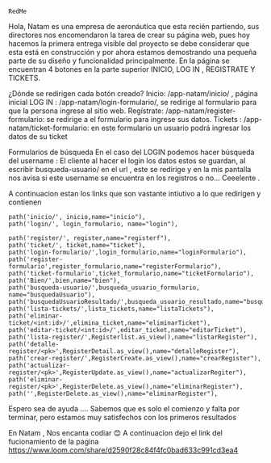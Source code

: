                                                                                     RedMe

Hola, 
Natam es una empresa de aeronáutica que esta recién partiendo, sus directores nos encomendaron la tarea de crear su página web, pues hoy hacemos la primera entrega visible del proyecto se debe considerar que esta está en construcción y por ahora estamos demostrando una pequeña parte de su diseño y funcionalidad principalmente. En la página se encuentran 4 botones en la parte superior INICIO, LOG IN , REGISTRATE Y TICKETS.





¿Dónde se redirigen cada botón creado?
Inicio: /app-natam/inicio/ , página inicial
LOG IN : /app-natam/login-formulario/, se redirige al formulario para que la persona ingrese al sitio web.
Regístrate: /app-natam/register-formulario: se redirige a el formulario para ingrese sus datos.
Tickets : /app-natam/ticket-formulario: en este formulario  un usuario podrá ingresar los datos de su ticket 





Formularios de búsqueda
En el caso del LOGIN podemos hacer búsqueda del username :
El cliente al hacer el login los datos estos se guardan, al escribir busqueda-usuario/ en el url , este se redirige  y en la mis pantalla nos avisa si este username  se encuentra en  los registros o no… Ceeelente .


A continuacion estan los links que  son vastante intiutivo a lo que redirigen y contienen 

    path('inicio/', inicio,name="inicio"),
    path('login/', login_formulario, name="login"),
    
    path('register/', register,name="registerf"),
    path('ticket/', ticket,name="ticket"),
    path('login-formulario/',login_formulario,name="loginFormulario"),
    path('register-formulario',register_formulario,name="registerFormulario"),
    path('ticket-formulario',ticket_formulario,name="ticketFormulario"),
    path('Bien/',bien,name="bien"),
    path('busqueda-usuario/',busqueda_usuario_formulario, name="busquedaUsuario"),
    path('busquedaUsuarioResultado/',busqueda_usuario_resultado,name="busquedaUsuarioResultado"),
    path('lista-tickets/',lista_tickets,name="listaTickets"),
    path('eliminar-ticket/<int:id>/',elimina_ticket,name="eliminarTicket"),
    path('editar-ticket/<int:id>/',editar_ticket,name="editarTicket"),
    path('lista-register/',Registerlist.as_view(),name="listarRegister"),
    path('detalle-register/<pk>',RegisterDetail.as_view(),name="detalleRegister"),
    path('crear-register/',RegisterCreate.as_view(),name="crearRegister"),
    path('actualizar-register/<pk>',RegisterUpdate.as_view(),name="actualizarRegiter"),
    path('eliminar-register/<pk>',RegisterDelete.as_view(),name="eliminarRegister"),
    path('',RegisterDelete.as_view(),name="eliminarRegister"),




Espero sea de ayuda …. Sabemos que es solo el comienzo y falta por terminar, pero estamos muy satisfechos con los primeros resultados 

En Natam , Nos encanta codiar  😊
A continuacion dejo el link del fucionamiento de la pagina    https://www.loom.com/share/d2590f28c84f4fc0bad633c991cd3ea4

